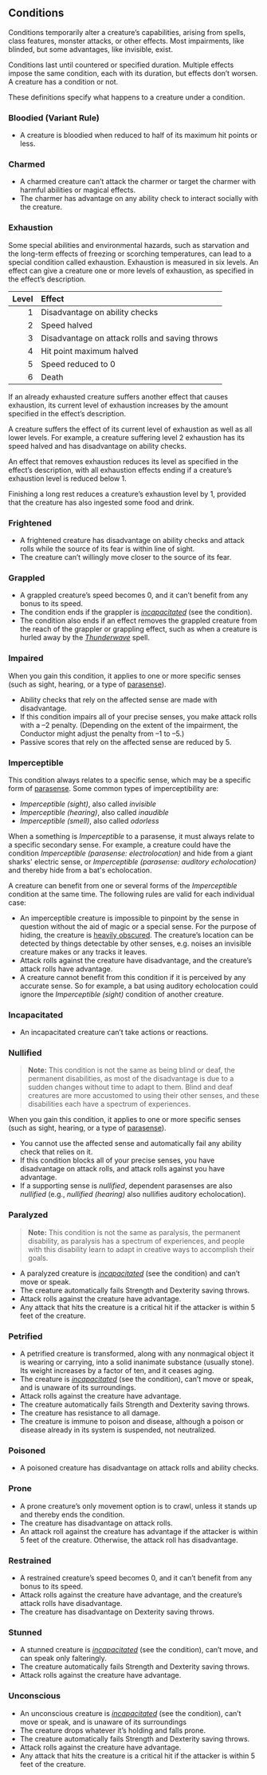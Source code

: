 ## Conditions

Conditions temporarily alter a creature’s capabilities, arising from spells, class features, monster attacks, or other effects.
Most impairments, like blinded, but some advantages, like invisible, exist.

Conditions last until countered or specified duration.
Multiple effects impose the same condition, each with its duration, but effects don’t worsen.
A creature has a condition or not.

These definitions specify what happens to a creature under a condition.

### Bloodied (Variant Rule)

- A creature is bloodied when reduced to half of its maximum hit points or less.

### Charmed

- A charmed creature can’t attack the charmer or target the charmer with harmful abilities or magical effects.
- The charmer has advantage on any ability check to interact socially with the creature.

### Exhaustion

Some special abilities and environmental hazards, such as starvation and the long-term effects of freezing or scorching temperatures, can lead to a special condition called exhaustion.
Exhaustion is measured in six levels.
An effect can give a creature one or more levels of exhaustion, as specified in the effect’s description.

| Level | Effect                                         |
|------:|:-----------------------------------------------|
|     1 | Disadvantage on ability checks                 |
|     2 | Speed halved                                   |
|     3 | Disadvantage on attack rolls and saving throws |
|     4 | Hit point maximum halved                       |
|     5 | Speed reduced to 0                             |
|     6 | Death                                          |

If an already exhausted creature suffers another effect that causes exhaustion, its current level of exhaustion increases by the amount specified in the effect’s description.

A creature suffers the effect of its current level of exhaustion as well as all lower levels.
For example, a creature suffering level 2 exhaustion has its speed halved and has disadvantage on ability checks.

An effect that removes exhaustion reduces its level as specified in the effect’s description, with all exhaustion effects ending if a creature’s exhaustion level is reduced below 1.

Finishing a long rest reduces a creature’s exhaustion level by 1, provided that the creature has also ingested some food and drink.

### Frightened

- A frightened creature has disadvantage on ability checks and attack rolls while the source of its fear is within line of sight.
- The creature can’t willingly move closer to the source of its fear.

### Grappled

- A grappled creature’s speed becomes 0, and it can’t benefit from any bonus to its speed.
- The condition ends if the grappler is _[<span class="condition">incapacitated</span>](#Conditions_incapacitated)_ (see the condition).
- The condition also ends if an effect removes the grappled creature from the reach of the grappler or grappling effect, such as when a creature is hurled away by the _[<span class="spell">Thunderwave</span>](#Thunderwave_thunderwave)_ spell.

### Impaired

When you gain this condition, it applies to one or more specific senses (such as sight, hearing, or a type of [parasense](#Exploration_Environment_parasense)).

- Ability checks that rely on the affected sense are made with disadvantage.
- If this condition impairs all of your precise senses, you make attack rolls with a –2 penalty.
  (Depending on the extent of the impairment, the Conductor might adjust the penalty from –1 to –5.)
- Passive scores that rely on the affected sense are reduced by 5.

### Imperceptible

This condition always relates to a specific sense, which may be a specific form of [parasense](#Exploration_Environment_parasense).
Some common types of imperceptibility are:

- _Imperceptible (sight)_, also called _invisible_
- _Imperceptible (hearing)_, also called _inaudible_
- _Imperceptible (smell)_, also called _odorless_

When a something is _Imperceptible_ to a parasense, it must always relate to a specific secondary sense.
For example, a creature could have the condition _Imperceptible (parasense: electrolocation)_ and hide from a <span class="monster monster-Giant_Shark_giant_shark">giant sharks'</span> electric sense, or _Imperceptible (parasense: auditory echolocation)_ and thereby hide from a <span class="monster monster-Bat_bat">bat's</span> echolocation.

A creature can benefit from one or several forms of the _Imperceptible_ condition at the same time.
The following rules are valid for each individual case:

- An imperceptible creature is impossible to pinpoint by the sense in question without the aid of magic or a special sense.
  For the purpose of hiding, the creature is [heavily obscured](#Exploration_Environment_senses_and_awareness).
  The creature’s location can be detected by things detectable by other senses, e.g. noises an invisible creature makes or any tracks it leaves.
- Attack rolls against the creature have disadvantage, and the creature’s attack rolls have advantage.
- A creature cannot benefit from this condition if it is perceived by any accurate sense.
  So for example, a <span class="monster monster-Bat_bat">bat</span> using auditory echolocation could ignore the _Imperceptible (sight)_ condition of another creature.

### <a id="Conditions_incapacitated"></a>Incapacitated

- An incapacitated creature can’t take actions or reactions.

### Nullified

> **Note:**
> This condition is not the same as being blind or deaf, the permanent disabilities, as most of the disadvantage is due to a sudden changes without time to adapt to them.
> Blind and deaf creatures are more accustomed to using their other senses, and these disabilities each have a spectrum of experiences.

When you gain this condition, it applies to one or more specific senses (such as sight, hearing, or a type of [parasense](#Exploration_Environment_parasense)).

- You cannot use the affected sense and automatically fail any ability check that relies on it.
- If this condition blocks all of your precise senses, you have disadvantage on attack rolls, and attack rolls against you have advantage.
- If a supporting sense is _nullified_, dependent parasenses are also _nullified_ (e.g., _nullified (hearing)_ also nullifies auditory echolocation).

### Paralyzed

> **Note:**
> This condition is not the same as paralysis, the permanent disability, as paralysis has a spectrum of experiences, and people with this disability learn to adapt in creative ways to accomplish their goals.

- A paralyzed creature is _[<span class="condition">incapacitated</span>](#Conditions_incapacitated)_ (see the condition) and can’t move or speak.
- The creature automatically fails Strength and Dexterity saving throws.
- Attack rolls against the creature have advantage.
- Any attack that hits the creature is a critical hit if the attacker is within 5 feet of the creature.

### Petrified

- A petrified creature is transformed, along with any nonmagical object it is wearing or carrying, into a solid inanimate substance (usually stone).
  Its weight increases by a factor of ten, and it ceases aging.
- The creature is _[<span class="condition">incapacitated</span>](#Conditions_incapacitated)_ (see the condition), can’t move or speak, and is unaware of its surroundings.
- Attack rolls against the creature have advantage.
- The creature automatically fails Strength and Dexterity saving throws.
- The creature has resistance to all damage.
- The creature is immune to poison and disease, although a poison or disease already in its system is suspended, not neutralized.

### Poisoned

- A poisoned creature has disadvantage on attack rolls and ability checks.

### Prone

- A prone creature’s only movement option is to crawl, unless it stands up and thereby ends the condition.
- The creature has disadvantage on attack rolls.
- An attack roll against the creature has advantage if the attacker is within 5 feet of the creature.
  Otherwise, the attack roll has disadvantage.

### Restrained

- A restrained creature’s speed becomes 0, and it can’t benefit from any bonus to its speed.
- Attack rolls against the creature have advantage, and the creature’s attack rolls have disadvantage.
- The creature has disadvantage on Dexterity saving throws.

### Stunned

- A stunned creature is _[<span class="condition">incapacitated</span>](#Conditions_incapacitated)_ (see the condition), can’t move, and can speak only falteringly.
- The creature automatically fails Strength and Dexterity saving throws.
- Attack rolls against the creature have advantage.

### Unconscious

- An unconscious creature is _[<span class="condition">incapacitated</span>](#Conditions_incapacitated)_ (see the condition), can’t move or speak, and is unaware of its surroundings
- The creature drops whatever it’s holding and falls prone.
- The creature automatically fails Strength and Dexterity saving throws.
- Attack rolls against the creature have advantage.
- Any attack that hits the creature is a critical hit if the attacker is within 5 feet of the creature.
